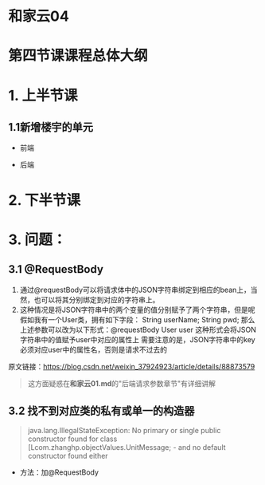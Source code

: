 # 和家云04

# 第四节课课程总体大纲

# 1. 上半节课

## 1.1新增楼宇的单元

+ 前端



+ 后端

# 2. 下半节课

# 3. 问题：

## 3.1 @RequestBody

1. 通过@requestBody可以将请求体中的JSON字符串绑定到相应的bean上，当然，也可以将其分别绑定到对应的字符串上。
2. 这种情况是将JSON字符串中的两个变量的值分别赋予了两个字符串，但是呢假如我有一个User类，拥有如下字段：
   String userName;
   String pwd;
   那么上述参数可以改为以下形式：@requestBody User user 这种形式会将JSON字符串中的值赋予user中对应的属性上
   需要注意的是，JSON字符串中的key必须对应user中的属性名，否则是请求不过去的

原文链接：https://blog.csdn.net/weixin_37924923/article/details/88873579

>  这方面疑惑在**和家云01.md**的"后端请求参数章节"有详细讲解

## 3.2 找不到对应类的私有或单一的构造器

> java.lang.IllegalStateException: No primary or single public constructor found for class [Lcom.zhanghp.objectValues.UnitMessage; - and no default constructor found either

+ 方法：加@RequestBody

